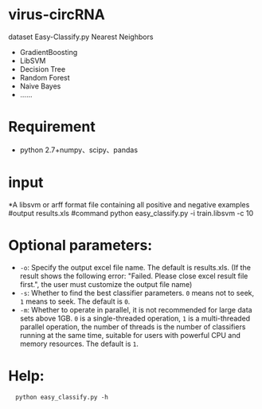 # virus-circRNA
dataset
Easy-Classify.py
 Nearest Neighbors

* GradientBoosting
* LibSVM
* Decision Tree
* Random Forest
* Naive Bayes
* ......
# Requirement
* python 2.7+numpy、scipy、pandas
# input
*A libsvm or arff format file containing all positive and negative examples
#output
results.xls
#command
python easy_classify.py -i train.libsvm -c 10
# Optional parameters:
 * `-o`: Specify the output excel file name. The default is results.xls. (If the result shows the following error: "Failed. Please close excel result file first.", the user must customize the output file name)
 * `-s`: Whether to find the best classifier parameters. `0` means not to seek, `1` means to seek. The default is `0`.
 * `-m`: Whether to operate in parallel, it is not recommended for large data sets above 1GB. `0` is a single-threaded operation, `1` is a multi-threaded parallel operation, the number of threads is the number of classifiers running at the same time, suitable for users with powerful CPU and memory resources. The default is `1`.

# Help:
```ssh
  python easy_classify.py -h
```
